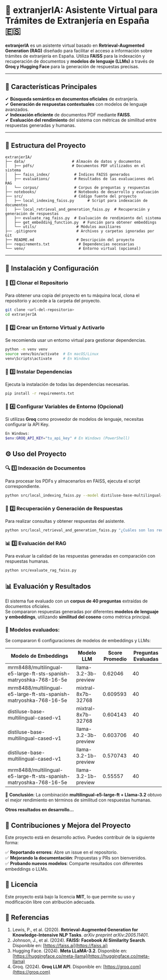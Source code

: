 # 📌 extranjerIA: Asistente Virtual para Trámites de Extranjería en España 🇪🇸

**extranjerIA** es un asistente virtual basado en **Retrieval-Augmented Generation (RAG)** diseñado para facilitar el acceso a información sobre trámites de extranjería en España. Utiliza **FAISS** para la indexación y recuperación de documentos y **modelos de lenguaje (LLMs)** a través de **Groq y Hugging Face** para la generación de respuestas precisas.

---

## 🚀 Características Principales
✔ **Búsqueda semántica en documentos oficiales** de extranjería.  
✔ **Generación de respuestas contextuales** con modelos de lenguaje avanzados.  
✔ **Indexación eficiente** de documentos PDF mediante **FAISS**.  
✔ **Evaluación del rendimiento** del sistema con métricas de similitud entre respuestas generadas y humanas.  

---

## 📁 Estructura del Proyecto

```plaintext
extranjerIA/
├── data/                     # Almacén de datos y documentos
│   ├── pdfs/                 # Documentos PDF utilizados en el sistema
│   ├── faiss_index/           # Índices FAISS generados
│   ├── evaluations/           # Resultados de las evaluaciones del RAG
│   └── corpus/                # Corpus de preguntas y respuestas
├── notebooks/                 # Notebooks de desarrollo y evaluación
├── src/                       # Código fuente del proyecto
│   ├── local_indexing_faiss.py      # Script para indexación de documentos
│   ├── local_retrieval_and_generation_faiss.py  # Recuperación y generación de respuestas
│   ├── evaluate_rag_faiss.py  # Evaluación de rendimiento del sistema
│   ├── get_embedding_function.py  # Función para obtener embeddings
│   └── utils/                  # Módulos auxiliares
├── .gitignore                  # Archivos y carpetas ignoradas por Git
├── README.md                   # Descripción del proyecto
├── requirements.txt             # Dependencias necesarias
└── venv/                        # Entorno virtual (opcional)
```

---

## 📌 Instalación y Configuración

### 🔹 1️⃣ Clonar el Repositorio
Para obtener una copia del proyecto en tu máquina local, clona el repositorio y accede a la carpeta del proyecto.
```bash
git clone <url-del-repositorio>
cd extranjerIA
```

### 🔹 2️⃣ Crear un Entorno Virtual y Activarlo
Se recomienda usar un entorno virtual para gestionar dependencias.
```bash
python -m venv venv
source venv/bin/activate  # En macOS/Linux
venv\Scripts\activate     # En Windows
```

### 🔹 3️⃣ Instalar Dependencias
Ejecuta la instalación de todas las dependencias necesarias.
```bash
pip install -r requirements.txt
```

### 🔹 4️⃣ Configurar Variables de Entorno (Opcional)
Si utilizas **Groq** como proveedor de modelos de lenguaje, necesitas configurar la API Key.
```powershell
En Windows:
$env:GROQ_API_KEY="tu_api_key" # En Windows (PowerShell)
```

## ⚙️ Uso del Proyecto

### 🔍 1️⃣ Indexación de Documentos
Para procesar los PDFs y almacenarlos en FAISS, ejecuta el script correspondiente.
```bash
python src/local_indexing_faiss.py --model distiluse-base-multilingual-cased-v1 --provider huggingface
```

### 🔎 2️⃣ Recuperación y Generación de Respuestas
Para realizar consultas y obtener respuestas del asistente.
```bash
python src/local_retrieval_and_generation_faiss.py "¿Cuáles son los requisitos para la residencia en España?" --embedding_model distiluse-base-multilingual-cased-v1 --embedding_provider huggingface --llm_provider groq --llm_model mixtral-8x7b-32768
```

### 📊 3️⃣ Evaluación del RAG
Para evaluar la calidad de las respuestas generadas en comparación con respuestas humanas.
```bash
python src/evaluate_rag_faiss.py
```

## 📊 Evaluación y Resultados

El sistema fue evaluado con un **corpus de 40 preguntas** extraídas de documentos oficiales.  
Se compararon respuestas generadas por diferentes **modelos de lenguaje y embeddings**, utilizando **similitud del coseno** como métrica principal.  

### 🔹 Modelos evaluados:
Se compararon 6 configuraciones de modelos de embeddings y LLMs:

| Modelo de Embeddings                                              | Modelo LLM               | Score Promedio | Preguntas Evaluadas |
|-------------------------------------------------------------------|--------------------------|----------------|---------------------|
| mrm8488/multilingual-e5-large-ft-sts-spanish-matryoshka-768-16-5e | llama-3.2-3b-preview     | 0.62046        | 40                  |
| mrm8488/multilingual-e5-large-ft-sts-spanish-matryoshka-768-16-5e | mixtral-8x7b-32768       | 0.609593       | 40                  |
| distiluse-base-multilingual-cased-v1                              | mixtral-8x7b-32768       | 0.604143       | 40                  |
| distiluse-base-multilingual-cased-v1                              | llama-3.2-3b-preview     | 0.603706       | 40                  |
| distiluse-base-multilingual-cased-v1                              | llama-3.2-1b-preview     | 0.570743       | 40                  |
| mrm8488/multilingual-e5-large-ft-sts-spanish-matryoshka-768-16-5e | llama-3.2-1b-preview     | 0.55557        | 40                  |

🔹 **Conclusión**: La combinación **multilingual-e5-large-ft + Llama-3.2** obtuvo el mejor rendimiento en términos de similitud con respuestas humanas.

**Otros resultados en desarrollo...**

## 📢 Contribuciones y Mejora del Proyecto
Este proyecto está en desarrollo activo. Puedes contribuir de la siguiente forma:

✅ **Reportando errores**: Abre un issue en el repositorio.  
✅ **Mejorando la documentación**: Propuestas y PRs son bienvenidos.  
✅ **Probando nuevos modelos**: Comparte resultados con diferentes embeddings o LLMs.

## 📜 Licencia
Este proyecto está bajo la licencia **MIT**, lo que permite su uso y modificación libre con atribución adecuada.

## 📌 Referencias
1. Lewis, P., et al. (2020). **Retrieval-Augmented Generation for Knowledge-Intensive NLP Tasks**. *arXiv preprint arXiv:2005.11401*.
2. Johnson, J., et al. (2024). **FAISS: Facebook AI Similarity Search**. Disponible en: [https://faiss.ai](https://faiss.ai)
3. Hugging Face. (2024). **Meta LLaMA-3.2**. Disponible en: [https://huggingface.co/meta-llama](https://huggingface.co/meta-llama)
4. Groq. (2024). **Groq LLM API**. Disponible en: [https://groq.com](https://groq.com)
